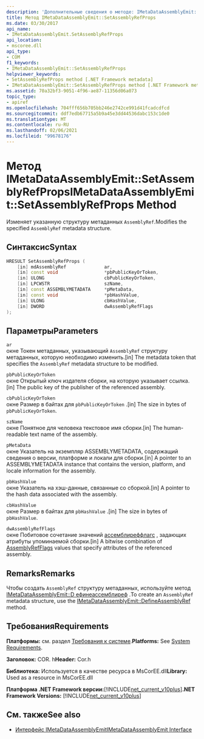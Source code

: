```yaml
---
description: 'Дополнительные сведения о методе: IMetaDataAssemblyEmit:: Сетассемблирефпропс'
title: Метод IMetaDataAssemblyEmit::SetAssemblyRefProps
ms.date: 03/30/2017
api_name:
- IMetaDataAssemblyEmit.SetAssemblyRefProps
api_location:
- mscoree.dll
api_type:
- COM
f1_keywords:
- IMetaDataAssemblyEmit::SetAssemblyRefProps
helpviewer_keywords:
- SetAssemblyRefProps method [.NET Framework metadata]
- IMetaDataAssemblyEmit::SetAssemblyRefProps method [.NET Framework metadata]
ms.assetid: 70a32bf3-9051-4f96-ae87-11356d06a073
topic_type:
- apiref
ms.openlocfilehash: 704fff656b705bb246e2742ce991d41fcadcdfcd
ms.sourcegitcommit: ddf7edb67715a5b9a45e3dd44536dabc153c1de0
ms.translationtype: MT
ms.contentlocale: ru-RU
ms.lasthandoff: 02/06/2021
ms.locfileid: "99678176"
---
```

# <a name="imetadataassemblyemitsetassemblyrefprops-method"></a><span data-ttu-id="7bae4-103">Метод IMetaDataAssemblyEmit::SetAssemblyRefProps</span><span class="sxs-lookup"><span data-stu-id="7bae4-103">IMetaDataAssemblyEmit::SetAssemblyRefProps Method</span></span>

<span data-ttu-id="7bae4-104">Изменяет указанную структуру метаданных `AssemblyRef`.</span><span class="sxs-lookup"><span data-stu-id="7bae4-104">Modifies the specified `AssemblyRef` metadata structure.</span></span>  
  
## <a name="syntax"></a><span data-ttu-id="7bae4-105">Синтаксис</span><span class="sxs-lookup"><span data-stu-id="7bae4-105">Syntax</span></span>  
  
```cpp  
HRESULT SetAssemblyRefProps (  
    [in] mdAssemblyRef              ar,  
    [in] const void                 *pbPublicKeyOrToken,  
    [in] ULONG                      cbPublicKeyOrToken,  
    [in] LPCWSTR                    szName,
    [in] const ASSEMBLYMETADATA     *pMetaData,
    [in] const void                 *pbHashValue,  
    [in] ULONG                      cbHashValue,  
    [in] DWORD                      dwAssemblyRefFlags  
);  
```  
  
## <a name="parameters"></a><span data-ttu-id="7bae4-106">Параметры</span><span class="sxs-lookup"><span data-stu-id="7bae4-106">Parameters</span></span>  

 `ar`  
 <span data-ttu-id="7bae4-107">окне Токен метаданных, указывающий `AssemblyRef` структуру метаданных, которую необходимо изменить.</span><span class="sxs-lookup"><span data-stu-id="7bae4-107">[in] The metadata token that specifies the `AssemblyRef` metadata structure to be modified.</span></span>  
  
 `pbPublicKeyOrToken`  
 <span data-ttu-id="7bae4-108">окне Открытый ключ издателя сборки, на которую указывает ссылка.</span><span class="sxs-lookup"><span data-stu-id="7bae4-108">[in] The public key of the publisher of the referenced assembly.</span></span>  
  
 `cbPublicKeyOrToken`  
 <span data-ttu-id="7bae4-109">окне Размер в байтах для `pbPublicKeyOrToken` .</span><span class="sxs-lookup"><span data-stu-id="7bae4-109">[in] The size in bytes of `pbPublicKeyOrToken`.</span></span>  
  
 `szName`  
 <span data-ttu-id="7bae4-110">окне Понятное для человека текстовое имя сборки.</span><span class="sxs-lookup"><span data-stu-id="7bae4-110">[in] The human-readable text name of the assembly.</span></span>  
  
 `pMetaData`  
 <span data-ttu-id="7bae4-111">окне Указатель на экземпляр ASSEMBLYMETADATA, содержащий сведения о версии, платформе и локали для сборки.</span><span class="sxs-lookup"><span data-stu-id="7bae4-111">[in] A pointer to an ASSEMBLYMETADATA instance that contains the version, platform, and locale information for the assembly.</span></span>  
  
 `pbHashValue`  
 <span data-ttu-id="7bae4-112">окне Указатель на хэш-данные, связанные со сборкой.</span><span class="sxs-lookup"><span data-stu-id="7bae4-112">[in] A pointer to the hash data associated with the assembly.</span></span>  
  
 `cbHashValue`  
 <span data-ttu-id="7bae4-113">окне Размер в байтах для `pbHashValue` .</span><span class="sxs-lookup"><span data-stu-id="7bae4-113">[in] The size in bytes of `pbHashValue`.</span></span>  
  
 `dwAssemblyRefFlags`  
 <span data-ttu-id="7bae4-114">окне Побитовое сочетание значений [ассемблиреффлагс](assemblyrefflags-enumeration.md) , задающих атрибуты упоминаемой сборки.</span><span class="sxs-lookup"><span data-stu-id="7bae4-114">[in] A bitwise combination of [AssemblyRefFlags](assemblyrefflags-enumeration.md) values that specify attributes of the referenced assembly.</span></span>  
  
## <a name="remarks"></a><span data-ttu-id="7bae4-115">Remarks</span><span class="sxs-lookup"><span data-stu-id="7bae4-115">Remarks</span></span>  

 <span data-ttu-id="7bae4-116">Чтобы создать `AssemblyRef` структуру метаданных, используйте метод [IMetaDataAssemblyEmit::D ефинеассемблиреф](imetadataassemblyemit-defineassemblyref-method.md) .</span><span class="sxs-lookup"><span data-stu-id="7bae4-116">To create an `AssemblyRef` metadata structure, use the [IMetaDataAssemblyEmit::DefineAssemblyRef](imetadataassemblyemit-defineassemblyref-method.md) method.</span></span>  
  
## <a name="requirements"></a><span data-ttu-id="7bae4-117">Требования</span><span class="sxs-lookup"><span data-stu-id="7bae4-117">Requirements</span></span>  

 <span data-ttu-id="7bae4-118">**Платформы:** см. раздел [Требования к системе](../../get-started/system-requirements.md).</span><span class="sxs-lookup"><span data-stu-id="7bae4-118">**Platforms:** See [System Requirements](../../get-started/system-requirements.md).</span></span>  
  
 <span data-ttu-id="7bae4-119">**Заголовок:** COR. h</span><span class="sxs-lookup"><span data-stu-id="7bae4-119">**Header:** Cor.h</span></span>  
  
 <span data-ttu-id="7bae4-120">**Библиотека:** Используется в качестве ресурса в MsCorEE.dll</span><span class="sxs-lookup"><span data-stu-id="7bae4-120">**Library:** Used as a resource in MsCorEE.dll</span></span>  
  
 <span data-ttu-id="7bae4-121">**Платформа .NET Framework версии:**[!INCLUDE[net_current_v10plus](../../../../includes/net-current-v10plus-md.md)]</span><span class="sxs-lookup"><span data-stu-id="7bae4-121">**.NET Framework Versions:** [!INCLUDE[net_current_v10plus](../../../../includes/net-current-v10plus-md.md)]</span></span>  
  
## <a name="see-also"></a><span data-ttu-id="7bae4-122">См. также</span><span class="sxs-lookup"><span data-stu-id="7bae4-122">See also</span></span>

- [<span data-ttu-id="7bae4-123">Интерфейс IMetaDataAssemblyEmit</span><span class="sxs-lookup"><span data-stu-id="7bae4-123">IMetaDataAssemblyEmit Interface</span></span>](imetadataassemblyemit-interface.md)
